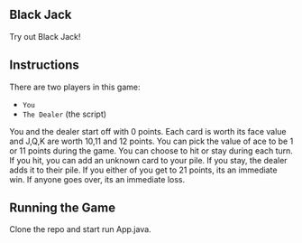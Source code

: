 ## Black Jack

Try out Black Jack!

## Instructions

There are two players in this game:

- `You`
- `The Dealer` (the script)

You and the dealer start off with 0 points. Each card is worth its face value and J,Q,K are worth 10,11 and 12 points. You can pick the value of ace to be 1 or 11 points during the game. You can choose to hit or stay during each turn. If you hit, you can add an unknown card to your pile. If you stay, the dealer adds it to their pile. If you either of you get to 21 points, its an immediate win. If anyone goes over, its an immediate loss.

## Running the Game

Clone the repo and start run App.java.
